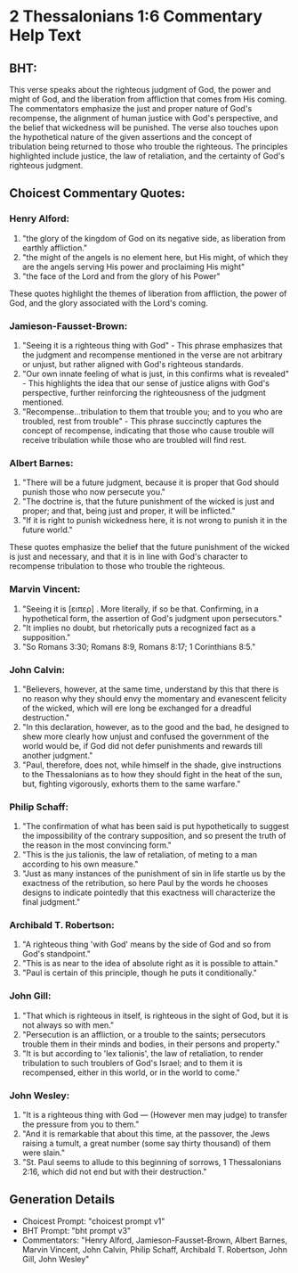 # 2 Thessalonians 1:6 Commentary Help Text

## BHT:
This verse speaks about the righteous judgment of God, the power and might of God, and the liberation from affliction that comes from His coming. The commentators emphasize the just and proper nature of God's recompense, the alignment of human justice with God's perspective, and the belief that wickedness will be punished. The verse also touches upon the hypothetical nature of the given assertions and the concept of tribulation being returned to those who trouble the righteous. The principles highlighted include justice, the law of retaliation, and the certainty of God's righteous judgment.

## Choicest Commentary Quotes:
### Henry Alford:
1. "the glory of the kingdom of God on its negative side, as liberation from earthly affliction."
2. "the might of the angels is no element here, but His might, of which they are the angels serving His power and proclaiming His might"
3. "the face of the Lord and from the glory of his Power"

These quotes highlight the themes of liberation from affliction, the power of God, and the glory associated with the Lord's coming.

### Jamieson-Fausset-Brown:
1. "Seeing it is a righteous thing with God" - This phrase emphasizes that the judgment and recompense mentioned in the verse are not arbitrary or unjust, but rather aligned with God's righteous standards.
2. "Our own innate feeling of what is just, in this confirms what is revealed" - This highlights the idea that our sense of justice aligns with God's perspective, further reinforcing the righteousness of the judgment mentioned.
3. "Recompense...tribulation to them that trouble you; and to you who are troubled, rest from trouble" - This phrase succinctly captures the concept of recompense, indicating that those who cause trouble will receive tribulation while those who are troubled will find rest.

### Albert Barnes:
1. "There will be a future judgment, because it is proper that God should punish those who now persecute you."
2. "The doctrine is, that the future punishment of the wicked is just and proper; and that, being just and proper, it will be inflicted."
3. "If it is right to punish wickedness here, it is not wrong to punish it in the future world."

These quotes emphasize the belief that the future punishment of the wicked is just and necessary, and that it is in line with God's character to recompense tribulation to those who trouble the righteous.

### Marvin Vincent:
1. "Seeing it is [ειπερ] . More literally, if so be that. Confirming, in a hypothetical form, the assertion of God's judgment upon persecutors." 
2. "It implies no doubt, but rhetorically puts a recognized fact as a supposition." 
3. "So Romans 3:30; Romans 8:9, Romans 8:17; 1 Corinthians 8:5."

### John Calvin:
1. "Believers, however, at the same time, understand by this that there is no reason why they should envy the momentary and evanescent felicity of the wicked, which will ere long be exchanged for a dreadful destruction."
2. "In this declaration, however, as to the good and the bad, he designed to shew more clearly how unjust and confused the government of the world would be, if God did not defer punishments and rewards till another judgment."
3. "Paul, therefore, does not, while himself in the shade, give instructions to the Thessalonians as to how they should fight in the heat of the sun, but, fighting vigorously, exhorts them to the same warfare."

### Philip Schaff:
1. "The confirmation of what has been said is put hypothetically to suggest the impossibility of the contrary supposition, and so present the truth of the reason in the most convincing form."
2. "This is the jus talionis, the law of retaliation, of meting to a man according to his own measure."
3. "Just as many instances of the punishment of sin in life startle us by the exactness of the retribution, so here Paul by the words he chooses designs to indicate pointedly that this exactness will characterize the final judgment."

### Archibald T. Robertson:
1. "A righteous thing 'with God' means by the side of God and so from God's standpoint."
2. "This is as near to the idea of absolute right as it is possible to attain."
3. "Paul is certain of this principle, though he puts it conditionally."

### John Gill:
1. "That which is righteous in itself, is righteous in the sight of God, but it is not always so with men."
2. "Persecution is an affliction, or a trouble to the saints; persecutors trouble them in their minds and bodies, in their persons and property."
3. "It is but according to 'lex talionis', the law of retaliation, to render tribulation to such troublers of God's Israel; and to them it is recompensed, either in this world, or in the world to come."

### John Wesley:
1. "It is a righteous thing with God — (However men may judge) to transfer the pressure from you to them." 
2. "And it is remarkable that about this time, at the passover, the Jews raising a tumult, a great number (some say thirty thousand) of them were slain."
3. "St. Paul seems to allude to this beginning of sorrows, 1 Thessalonians 2:16, which did not end but with their destruction."


## Generation Details
- Choicest Prompt: "choicest prompt v1"
- BHT Prompt: "bht prompt v3"
- Commentators: "Henry Alford, Jamieson-Fausset-Brown, Albert Barnes, Marvin Vincent, John Calvin, Philip Schaff, Archibald T. Robertson, John Gill, John Wesley"
